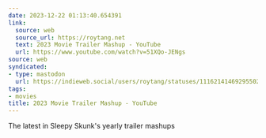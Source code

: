 ```yaml
---
date: 2023-12-22 01:13:40.654391
link:
  source: web
  source_url: https://roytang.net
  text: 2023 Movie Trailer Mashup - YouTube
  url: https://www.youtube.com/watch?v=51XQo-JENgs
source: web
syndicated:
- type: mastodon
  url: https://indieweb.social/users/roytang/statuses/111621414692955028
tags:
- movies
title: 2023 Movie Trailer Mashup - YouTube
---
```


The latest in Sleepy Skunk's yearly trailer mashups